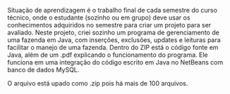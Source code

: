 Situação de aprendizagem é o trabalho final de cada semestre do curso técnico, onde o estudante (sozinho ou em grupo) deve usar os conhecimentos adquiridos no semestre para criar um projeto para ser avaliado.
Neste projeto, criei sozinho um programa de gerenciamento de uma fazenda em Java, com inserções, exclusões, updates e leituras para facilitar o manejo de uma fazenda. Dentro do ZIP está o código fonte em Java, além de um .pdf explicando o funcionamento do programa. Ele funciona em uma integração do código escrito em Java no NetBeans com banco de dados MySQL.

O arquivo está upado como .zip pois há mais de 100 arquivos.